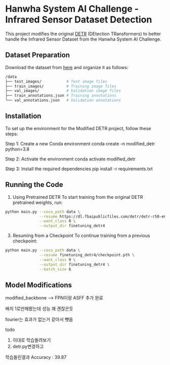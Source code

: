 # Hanwha System AI Challenge - Infrared Sensor Dataset Detection

This project modifies the original [DETR](https://github.com/facebookresearch/detr) (DEtection TRansformers) to better handle the Infrared Sensor Dataset from the Hanwha System AI Challenge.

## Dataset Preparation

Download the dataset from [here](https://www.hscaichallenge.com/datasets) and organize it as follows:

```bash
/data
├── test_images/           # Test image files
├── train_images/          # Training image files
├── val_images/            # Validation image files
├── train_annotations.json # Training annotations
└── val_annotations.json   # Validation annotations
```
## Installation

To set up the environment for the Modified DETR project, follow these steps:

Step 1: Create a new Conda environment
conda create -n modified_detr python=3.8

Step 2: Activate the environment
conda activate modified_detr

Step 3: Install the required dependencies
pip install -r requirements.txt



## Running the Code
1. Using Pretrained DETR
To start training from the original DETR pretrained weights, run:
```bash
python main.py --coco_path data \
               --resume https://dl.fbaipublicfiles.com/detr/detr-r50-e632da11.pth \
               --want_class 8 \
               --output_dir finetuning_detr4
```   
3. Resuming from a Checkpoint
To continue training from a previous checkpoint:
```bash
python main.py --coco_path data \
               --resume finetuning_detr4/checkpoint.pth \
               --want_class 9 \
               --output_dir finetuning_detr4 \
               --batch_size 6
```
   
## Model Modifications
modified_backbone --> FPN이랑 ASFF 추가 완료

배치 1로만해봤는데 성능 꽤 괜찮은듯

fourier는 효과가 없는거 같아서 뺏음

todo
1) 이대로 학습돌려보기
2) detr.py변경하고

학습돌린결과
Accuracy : 39.87
